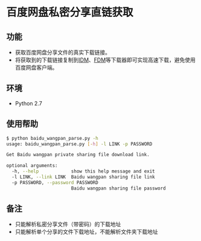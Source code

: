 # 百度网盘私密分享直链获取
## 功能
- 获取百度网盘分享文件的真实下载链接。
- 将获取到的下载链接复制到[IDM](http://www.internetdownloadmanager.com/)、[FDM](http://www.internetdownloadmanager.com/)等下载器即可实现高速下载，避免使用百度网盘客户端。

## 环境
- Python 2.7

## 使用帮助
```sh
$ python baidu_wangpan_parse.py -h
usage: baidu_wangpan_parse.py [-h] -l LINK -p PASSWORD

Get Baidu wangpan private sharing file download link.

optional arguments:
  -h, --help            show this help message and exit
  -l LINK, --link LINK  Baidu wangpan sharing file link
  -p PASSWORD, --password PASSWORD
                        Baidu wangpan sharing file password
```

## 备注
- 只能解析私密分享文件（带密码）的下载地址
- 只能解析单个分享的文件下载地址，不能解析文件夹下载地址
